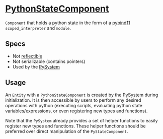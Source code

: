 # [PythonStateComponent](PythonStateComponent.hpp)

`Component` that holds a python state in the form of a [pybind11](https://github.com/pybind/pybind11) `scoped_interpreter` and `module`.

## Specs

* Not [reflectible](https://github.com/phisko/putils/blob/master/reflection.md)
* Not serializable (contains pointers)
* Used by the [PySystem](../../systems/PySystem.md)

## Usage

An `Entity` with a `PythonStateComponent` is created by the [PySystem](../../systems/PySystem.md) during initialization. It is then accessible by users to perform any desired operations with python (executing scripts, evaluating python state variables/expressions, or even registering new types and functions).

Note that the `PySystem` already provides a set of helper functions to easily register new types and functions. These helper functions should be preferred over direct manipulation of the `PyStateComponent`.